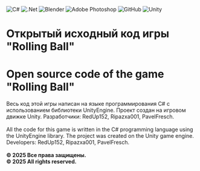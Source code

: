 ![C#](https://img.shields.io/badge/c%23-%23239120.svg?style=for-the-badge&logo=csharp&logoColor=white) ![.Net](https://img.shields.io/badge/.NET-5C2D91?style=for-the-badge&logo=.net&logoColor=white) ![Blender](https://img.shields.io/badge/blender-%23F5792A.svg?style=for-the-badge&logo=blender&logoColor=white) ![Adobe Photoshop](https://img.shields.io/badge/adobe%20photoshop-%2331A8FF.svg?style=for-the-badge&logo=adobe%20photoshop&logoColor=white) ![GitHub](https://img.shields.io/badge/github-%23121011.svg?style=for-the-badge&logo=github&logoColor=white) ![Unity](https://img.shields.io/badge/unity-%23000000.svg?style=for-the-badge&logo=unity&logoColor=white)

# Открытый исходный код игры "Rolling Ball"
# Open source code of the game "Rolling Ball"

Весь код этой игры написан на языке программирования C# с использованием библиотеки UnityEngine. Проект создан на игровом движке Unity. Разработчики: RedUp152, Ripazxa001, PavelFresch. <br><br>
All the code for this game is written in the C# programming language using the UnityEngine library. The project was created on the Unity game engine. Developers: RedUp152, Ripazxa001, PavelFresch.<br>
<br><strong>© 2025 Все права защищены.<br>© 2025 All rights reserved.</strong>
